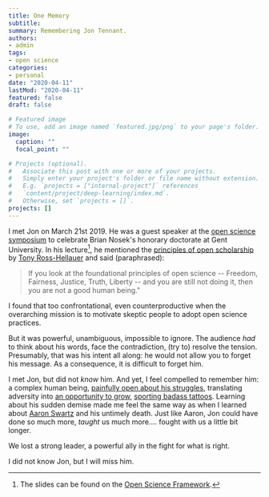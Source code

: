 ```yaml
---
title: One Memory
subtitle: 
summary: Remembering Jon Tennant.
authors:
- admin
tags: 
- open science
categories: 
- personal
date: "2020-04-11"
lastMod: "2020-04-11"
featured: false
draft: false

# Featured image
# To use, add an image named `featured.jpg/png` to your page's folder. 
image:
  caption: ""
  focal_point: ""

# Projects (optional).
#   Associate this post with one or more of your projects.
#   Simply enter your project's folder or file name without extension.
#   E.g. `projects = ["internal-project"]` references 
#   `content/project/deep-learning/index.md`.
#   Otherwise, set `projects = []`.
projects: []
---
```


I met Jon on March 21st 2019. He was a guest speaker at the [open science symposium](https://users.ugent.be/~fvrbrugg/oss/) to celebrate Brian Nosek's honorary doctorate at Gent University. In his lecture[^1], he mentioned the [principles of open scholarship](https://www.slideshare.net/OpenAIRE_eu/peer-review-in-the-age-of-open-science) by [Tony Ross-Hellauer](https://tonyr-h.github.io/) and said (paraphrased):

> If you look at the foundational principles of open science -- Freedom, Fairness, Justice, Truth, Liberty -- and you are still not doing it, then you are not a good human being."

I found that too confrontational, even counterproductive when the overarching mission is to motivate skeptic people to adopt open science practices. 

But it was powerful, unambiguous, impossible to ignore. The audience *had* to think about his words, face the contradiction, (try to) resolve the tension. Presumably, that was his intent all along: he would not allow you to forget his message. As a consequence, it is difficult to forget him.

I met Jon, but did not *know* him. And yet, I feel compelled to remember him: a complex human being, [painfully open about his struggles](http://fossilsandshit.com/two-stories-of-sexual-assault/), translating adversity into [an opportunity to grow](http://fossilsandshit.com/converting-adversity-into-productivity/), [sporting badass tattoos](http://fossilsandshit.com/a-new-tattoo-a-new-chapter-in-life/). Learning about his sudden demise made me feel the same way as when I learned about [Aaron Swartz](https://www.theguardian.com/books/2016/mar/04/boy-who-could-change-the-world-review-aaron-schwartz) and his untimely death. Just like Aaron, Jon could have done so much more, *taught* us much more.... fought with us a little bit longer.

We lost a strong leader, a powerful ally in the fight for what is right. 

I did not know Jon, but I will miss him.

[^1]: The slides can be found on the [Open Science Framework](https://osf.io/p9r3x/).